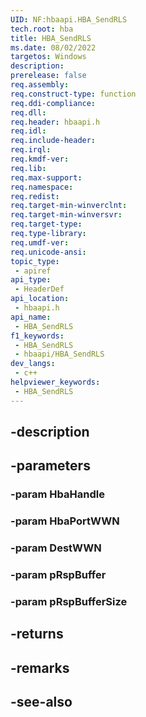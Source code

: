 ```yaml
---
UID: NF:hbaapi.HBA_SendRLS
tech.root: hba
title: HBA_SendRLS
ms.date: 08/02/2022
targetos: Windows
description: 
prerelease: false
req.assembly: 
req.construct-type: function
req.ddi-compliance: 
req.dll: 
req.header: hbaapi.h
req.idl: 
req.include-header: 
req.irql: 
req.kmdf-ver: 
req.lib: 
req.max-support: 
req.namespace: 
req.redist: 
req.target-min-winverclnt: 
req.target-min-winversvr: 
req.target-type: 
req.type-library: 
req.umdf-ver: 
req.unicode-ansi: 
topic_type:
 - apiref
api_type:
 - HeaderDef
api_location:
 - hbaapi.h
api_name:
 - HBA_SendRLS
f1_keywords:
 - HBA_SendRLS
 - hbaapi/HBA_SendRLS
dev_langs:
 - c++
helpviewer_keywords:
 - HBA_SendRLS
---
```


## -description

## -parameters

### -param HbaHandle

### -param HbaPortWWN

### -param DestWWN

### -param pRspBuffer

### -param pRspBufferSize

## -returns

## -remarks

## -see-also


